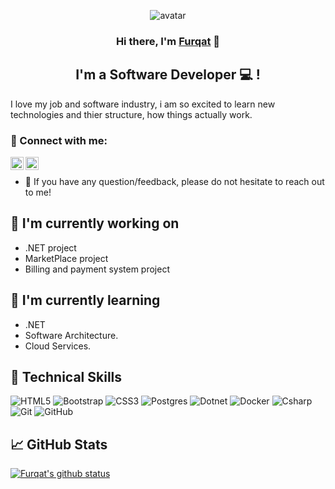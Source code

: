 <p align="center">
 <img align="center" src="https://cdn.shopify.com/s/files/1/0407/4455/0549/t/2/assets/pf-53166643--renesmall.png?v=1605380069" alt="avatar"/></a>
</p>

<h3 align="center">
Hi there, I'm <a href="https://www.linkedin.com/in/furqat-abduvosiqov-719386219/" target="_blank" rel="noreferrer">Furqat</a> 👋
</h3>

<h2 align="center">
I'm a Software Developer  💻 !
</h2> 

I love my job and software industry, i am so excited to learn new technologies and thier structure, how things actually work.

### 🤝 Connect with me:

<a href="https://www.linkedin.com/in/furqat-abduvosiqov-719386219/"><img align="left" src="https://raw.githubusercontent.com/yushi1007/yushi1007/main/images/linkedin.svg" alt="Furqat | LinkedIn" width="21px"/></a>
<a href="https://furqata93@gmail.com">
 <img align="left" src="https://avatars3.githubusercontent.com/u/7669734?s=400&u=195dffee765519c3a1aa6f1426a734e2cb0e7394&v=4" alt="Furqat | Mail" width="21px"/></a>
</br>
- 💬 If you have any question/feedback, please do not hesitate to reach out to me!

## 🔭 I'm currently working on

- .NET project
- MarketPlace project
- Billing and payment system project

## 🌱 I'm currently learning

- .NET
- Software Architecture.
- Cloud Services.

## 💼 Technical Skills

![HTML5](https://img.shields.io/badge/html5-%23E34F26.svg?style=for-the-badge&logo=html5&logoColor=white)
![Bootstrap](https://img.shields.io/badge/bootstrap-%23563D7C.svg?style=for-the-badge&logo=bootstrap&logoColor=white)
![CSS3](https://img.shields.io/badge/css3-%231572B6.svg?style=for-the-badge&logo=css3&logoColor=white)
![Postgres](https://img.shields.io/badge/postgres-%23316192.svg?style=for-the-badge&logo=postgresql&logoColor=white)
![Dotnet](https://img.shields.io/badge/dotnet-%23430098.svg?style=for-the-badge&logo=dotnet&logoColor=white)
![Docker](https://img.shields.io/badge/docker-%23007ACC.svg?style=for-the-badge&logo=docker&logoColor=white)
![Csharp](https://img.shields.io/badge/csharp-%23563D7C.svg?style=for-the-badge&logo=csharp&logoColor=white)
![Git](https://img.shields.io/badge/git-%23F05033.svg?style=for-the-badge&logo=git&logoColor=white)
![GitHub](https://img.shields.io/badge/github-%23121011.svg?style=for-the-badge&logo=github&logoColor=white)

## 📈 GitHub Stats 
[![Furqat's github status](https://github-readme-stats.vercel.app/api?username=Furqat-DevDo)](https://github.com/Furqat-DevDo)

   
